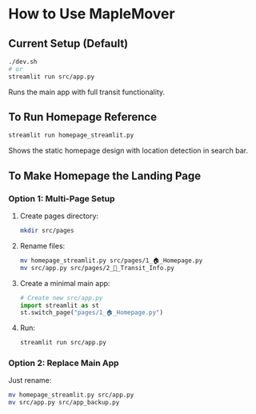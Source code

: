 # How to Use MapleMover

## Current Setup (Default)
```bash
./dev.sh
# or
streamlit run src/app.py
```
Runs the main app with full transit functionality.

## To Run Homepage Reference
```bash
streamlit run homepage_streamlit.py
```
Shows the static homepage design with location detection in search bar.

## To Make Homepage the Landing Page

### Option 1: Multi-Page Setup
1. Create pages directory:
   ```bash
   mkdir src/pages
   ```

2. Rename files:
   ```bash
   mv homepage_streamlit.py src/pages/1_🏠_Homepage.py
   mv src/app.py src/pages/2_🚌_Transit_Info.py
   ```

3. Create a minimal main app:
   ```python
   # Create new src/app.py
   import streamlit as st
   st.switch_page("pages/1_🏠_Homepage.py")
   ```

4. Run:
   ```bash
   streamlit run src/app.py
   ```

### Option 2: Replace Main App
Just rename:
```bash
mv homepage_streamlit.py src/app.py
mv src/app.py src/app_backup.py
```



